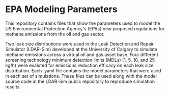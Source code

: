 # EPA Modeling Parameters
This repository contains files that show the parameters used to model the US Environmental Protection Agency's (EPAs) new proposed regulations for methane emissions from the oil and gas sector. 

Two leak size distributions were used in the Leak Detection and Repair Simulator (LDAR-Sim) developed at the University of Calgary to simulate methane emissions across a virtual oil and gas asset base. Four different screening technology minimum detection limits (MDLs) (1, 5, 10, and 25 kg/h) were evaluted for emissions reduction efficacy on each leak size distribution. Each .yaml file contains the model parameters that were used in each set of simulations. These files can be used along with the model source code in the LDAR-Sim public repository to reproduce simulation results. 
